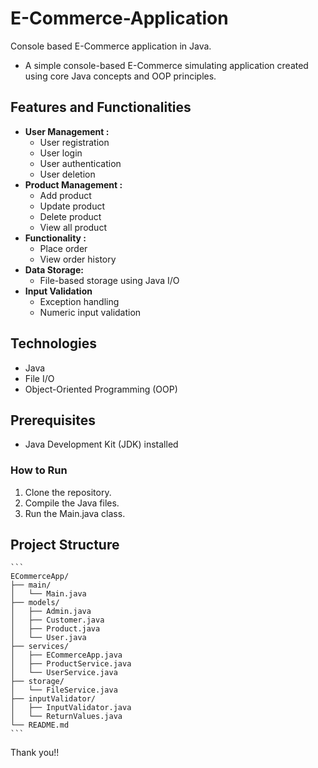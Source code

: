 # E-Commerce-Application
Console based E-Commerce application in Java.

* A simple console-based E-Commerce simulating application created using core Java concepts and OOP principles.

## Features and Functionalities

* **User Management :**
  *   User registration
  *   User login
  *   User authentication
  *   User deletion
* **Product Management :**
  *   Add product
  *   Update product
  *   Delete product
  *   View all product
* **Functionality :**
  *   Place order
  *   View order history
* **Data Storage:**
  *   File-based storage using Java I/O
* **Input Validation**
  *   Exception handling
  *   Numeric input validation

## Technologies

* Java
* File I/O
* Object-Oriented Programming (OOP)

## Prerequisites

* Java Development Kit (JDK) installed

### How to Run

1.  Clone the repository.
2.  Compile the Java files.
3.  Run the Main.java class.

## Project Structure
    ```
    ECommerceApp/
    ├── main/
    │   └── Main.java
    ├── models/
    │   ├── Admin.java
    │   ├── Customer.java
    │   ├── Product.java
    │   └── User.java
    ├── services/
    │   ├── ECommerceApp.java
    │   ├── ProductService.java
    │   └── UserService.java
    ├── storage/
    │   └── FileService.java
    ├── inputValidator/
    │   ├── InputValidator.java
    │   └── ReturnValues.java
    └── README.md
    ```

Thank you!!
